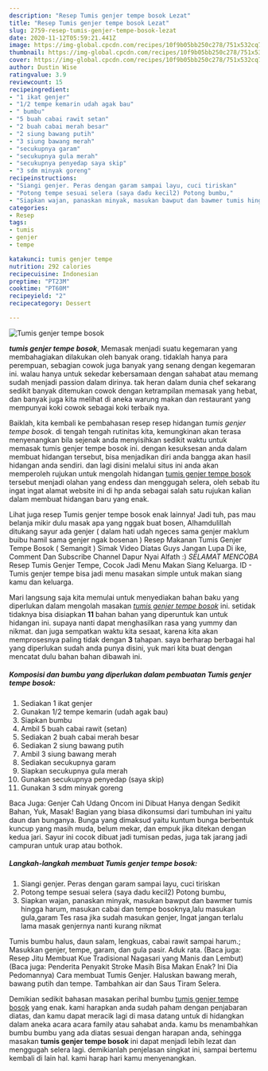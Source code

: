 ```yaml
---
description: "Resep Tumis genjer tempe bosok Lezat"
title: "Resep Tumis genjer tempe bosok Lezat"
slug: 2759-resep-tumis-genjer-tempe-bosok-lezat
date: 2020-11-12T05:59:21.441Z
image: https://img-global.cpcdn.com/recipes/10f9b05bb250c278/751x532cq70/tumis-genjer-tempe-bosok-foto-resep-utama.jpg
thumbnail: https://img-global.cpcdn.com/recipes/10f9b05bb250c278/751x532cq70/tumis-genjer-tempe-bosok-foto-resep-utama.jpg
cover: https://img-global.cpcdn.com/recipes/10f9b05bb250c278/751x532cq70/tumis-genjer-tempe-bosok-foto-resep-utama.jpg
author: Dustin Wise
ratingvalue: 3.9
reviewcount: 15
recipeingredient:
- "1 ikat genjer"
- "1/2 tempe kemarin udah agak bau"
- " bumbu"
- "5 buah cabai rawit setan"
- "2 buah cabai merah besar"
- "2 siung bawang putih"
- "3 siung bawang merah"
- "secukupnya garam"
- "secukupnya gula merah"
- "secukupnya penyedap saya skip"
- "3 sdm minyak goreng"
recipeinstructions:
- "Siangi genjer. Peras dengan garam sampai layu, cuci tiriskan"
- "Potong tempe sesuai selera (saya dadu kecil2) Potong bumbu,"
- "Siapkan wajan, panaskan minyak, masukan bawput dan bawmer tumis hingga harum, masukan cabai dan tempe bosoknya,lalu masukan gula,garam Tes rasa jika sudah masukan genjer, Ingat jangan terlalu lama masak genjernya nanti kurang nikmat"
categories:
- Resep
tags:
- tumis
- genjer
- tempe

katakunci: tumis genjer tempe 
nutrition: 292 calories
recipecuisine: Indonesian
preptime: "PT23M"
cooktime: "PT60M"
recipeyield: "2"
recipecategory: Dessert

---
```



![Tumis genjer tempe bosok](https://img-global.cpcdn.com/recipes/10f9b05bb250c278/751x532cq70/tumis-genjer-tempe-bosok-foto-resep-utama.jpg)

<b><i>tumis genjer tempe bosok</i></b>, Memasak menjadi suatu kegemaran yang membahagiakan dilakukan oleh banyak orang. tidaklah hanya para perempuan, sebagian cowok juga banyak yang senang dengan kegemaran ini. walau hanya untuk sekedar kebersamaan dengan sahabat atau memang sudah menjadi passion dalam dirinya. tak heran dalam dunia chef sekarang sedikit banyak ditemukan cowok dengan ketrampilan memasak yang hebat, dan banyak juga kita melihat di aneka warung makan dan restaurant yang mempunyai koki cowok sebagai koki terbaik nya.

Baiklah, kita kembali ke pembahasan resep resep hidangan <i>tumis genjer tempe bosok</i>. di tengah tengah rutinitas kita, kemungkinan akan terasa menyenangkan bila sejenak anda menyisihkan sedikit waktu untuk memasak tumis genjer tempe bosok ini. dengan kesuksesan anda dalam membuat hidangan tersebut, bisa menjadikan diri anda bangga akan hasil hidangan anda sendiri. dan lagi disini melalui situs ini anda akan memperoleh rujukan untuk mengolah hidangan <u>tumis genjer tempe bosok</u> tersebut menjadi olahan yang endess dan menggugah selera, oleh sebab itu ingat ingat alamat website ini di hp anda sebagai salah satu rujukan kalian dalam membuat hidangan baru yang enak.

Lihat juga resep Tumis genjer tempe bosok enak lainnya! Jadi tuh, pas mau belanja mikir dulu masak apa yang nggak buat bosen, Alhamdulillah ditukang sayur ada genjer ( dalam hati udah ngeces sama genjer maklum buibu hamil sama genjer ngak bosenan ) Resep Makanan Tumis Genjer Tempe Bosok ( Semangit ) Simak Video Diatas Guys Jangan Lupa Di ike, Comment Dan Subscribe Channel Dapur Nyai Alfath :) *SELAMAT MENCOBA* Resep Tumis Genjer Tempe, Cocok Jadi Menu Makan Siang Keluarga. ID - Tumis genjer tempe bisa jadi menu masakan simple untuk makan siang kamu dan keluarga.


Mari langsung saja kita memulai untuk menyediakan bahan baku yang diperlukan dalam mengolah masakan <u><i>tumis genjer tempe bosok</i></u> ini. setidak tidaknya bisa disiapkan <b>11</b> bahan bahan yang diperuntuk kan untuk hidangan ini. supaya nanti dapat menghasilkan rasa yang yummy dan nikmat. dan juga sempatkan waktu kita sesaat, karena kita akan memprosesnya paling tidak dengan <b>3</b> tahapan. saya berharap berbagai hal yang diperlukan sudah anda punya disini, yuk mari kita buat dengan mencatat dulu bahan bahan dibawah ini.

<!--inarticleads1-->

##### Komposisi dan bumbu yang diperlukan dalam pembuatan Tumis genjer tempe bosok:

1. Sediakan 1 ikat genjer
1. Gunakan 1/2 tempe kemarin (udah agak bau)
1. Siapkan  bumbu
1. Ambil 5 buah cabai rawit (setan)
1. Sediakan 2 buah cabai merah besar
1. Sediakan 2 siung bawang putih
1. Ambil 3 siung bawang merah
1. Sediakan secukupnya garam
1. Siapkan secukupnya gula merah
1. Gunakan secukupnya penyedap (saya skip)
1. Gunakan 3 sdm minyak goreng


Baca Juga: Genjer Cah Udang Oncom ini Dibuat Hanya dengan Sedikit Bahan, Yuk, Masak! Bagian yang biasa dikonsumsi dari tumbuhan ini yaitu daun dan bunganya. Bunga yang dimaksud yaitu kuntum bunga berbentuk kuncup yang masih muda, belum mekar, dan empuk jika ditekan dengan kedua jari. Sayur ini cocok dibuat jadi tumisan pedas, juga tak jarang jadi campuran untuk urap atau bothok. 

<!--inarticleads2-->

##### Langkah-langkah membuat Tumis genjer tempe bosok:

1. Siangi genjer. Peras dengan garam sampai layu, cuci tiriskan
1. Potong tempe sesuai selera (saya dadu kecil2) Potong bumbu,
1. Siapkan wajan, panaskan minyak, masukan bawput dan bawmer tumis hingga harum, masukan cabai dan tempe bosoknya,lalu masukan gula,garam Tes rasa jika sudah masukan genjer, Ingat jangan terlalu lama masak genjernya nanti kurang nikmat


Tumis bumbu halus, daun salam, lengkuas, cabai rawit sampai harum.; Masukkan genjer, tempe, garam, dan gula pasir. Aduk rata. (Baca juga: Resep Jitu Membuat Kue Tradisional Nagasari yang Manis dan Lembut) (Baca juga: Penderita Penyakit Stroke Masih Bisa Makan Enak? Ini Dia Pedomannya) Cara membuat Tumis Genjer. Haluskan bawang merah, bawang putih dan tempe. Tambahkan air dan Saus Tiram Selera. 

Demikian sedikit bahasan masakan perihal bumbu <u>tumis genjer tempe bosok</u> yang enak. kami harapkan anda sudah paham dengan penjabaran diatas, dan kamu dapat meracik lagi di masa datang untuk di hidangkan dalam aneka acara acara family atau sahabat anda. kamu bs menambahkan bumbu bumbu yang ada diatas sesuai dengan harapan anda, sehingga masakan <b>tumis genjer tempe bosok</b> ini dapat menjadi lebih lezat dan menggugah selera lagi. demikianlah penjelasan singkat ini, sampai bertemu kembali di lain hal. kami harap hari kamu menyenangkan.
